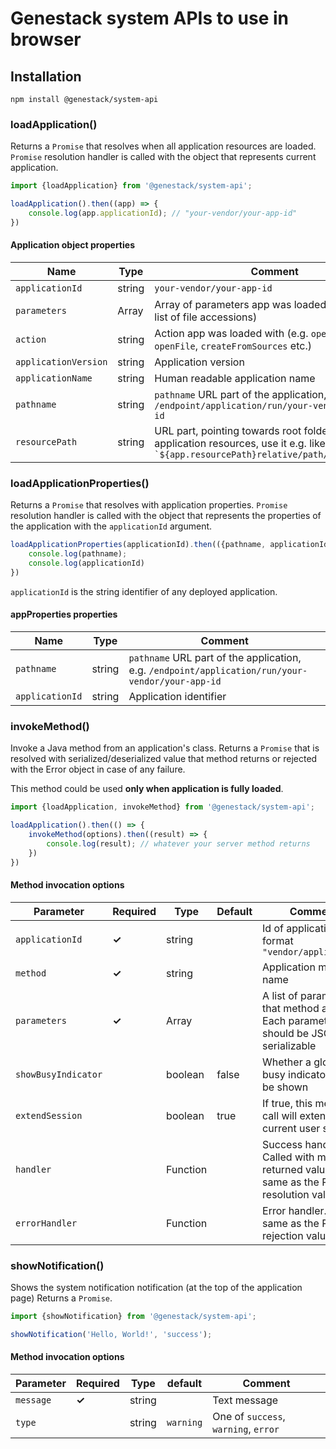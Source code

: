 # Genestack system APIs to use in browser

## Installation
```
npm install @genestack/system-api
```

### loadApplication()
Returns a `Promise` that resolves when all application resources are loaded. `Promise` resolution
handler is called with the object that represents current application.

```javascript
import {loadApplication} from '@genestack/system-api';

loadApplication().then((app) => {
    console.log(app.applicationId); // "your-vendor/your-app-id"
})
```

#### Application object properties
| Name                 | Type       | Comment                                                                                 |
|----------------------|------------|-----------------------------------------------------------------------------------------|
| `applicationId`      | string     | `your-vendor/your-app-id`                                                               |
| `parameters`         | Array<any> | Array of parameters app was loaded with (usually list of file accessions)               |
| `action`             | string     | Action app was loaded with (e.g. `openInBrowser`, `openFile`, `createFromSources` etc.) |
| `applicationVersion` | string     | Application version                                                                     |
| `applicationName`    | string     | Human readable application name                                                         |
| `pathname`           | string     | `pathname` URL part of the application, e.g. `/endpoint/application/run/your-vendor/your-app-id`|
| `resourcePath`       | string     | URL part, pointing towards root folder of application resources, use it e.g. like `` `${app.resourcePath}relative/path/to/image.png` `` |

### loadApplicationProperties()
 Returns a `Promise` that resolves with application properties. `Promise` resolution handler is called with the object that represents the properties of the application with the `applicationId` argument.

```javascript
loadApplicationProperties(applicationId).then(({pathname, applicationId}) => {
    console.log(pathname);
    console.log(applicationId)
})
```

`applicationId` is the string identifier of any deployed application.

#### appProperties properties
| Name                | Type       | Comment                                     |
|---------------------|------------|---------------------------------------------|
| `pathname`          | string     | `pathname` URL part of the application, e.g. `/endpoint/application/run/your-vendor/your-app-id` |
| `applicationId`     | string     | Application identifier |

### invokeMethod()
 Invoke a Java method from an application's class. Returns a `Promise` that is resolved with
 serialized/deserialized value that method returns or rejected with the Error object in case
 of any failure.
 
 This method could be used **only when application is fully loaded**.
 
```javascript
import {loadApplication, invokeMethod} from '@genestack/system-api';

loadApplication().then(() => {
    invokeMethod(options).then((result) => {
        console.log(result); // whatever your server method returns
    })
})
```
#### Method invocation options

| Parameter           | Required  | Type             | Default | Comment                                          |
|---------------------|-----------|------------------|---------|--------------------------------------------------|
| `applicationId `    | **✓**     | string           |         | Id of application in format `"vendor/application"` |
| `method`            | **✓**     | string           |         | Application method name                          |
| `parameters`        | **✓**     | Array<JSONValue> |         | A list of parameters that method accepts. Each parameter should be JSON serializable|
| `showBusyIndicator` |           | boolean          | false   | Whether a global busy indicator should be shown  |
| `extendSession`     |           | boolean          | true    | If true, this method call will extend current  user session  |
| `handler`           |           | Function         |         | Success handler. Called with method's returned value, the same as the Promise resolution value |
| `errorHandler`      |           | Function         |         | Error handler. The same as the Promise rejection value|

### showNotification()
 Shows the system notification notification (at the top of the application page)
 Returns a `Promise`.

```javascript
import {showNotification} from '@genestack/system-api';

showNotification('Hello, World!', 'success');
```
#### Method invocation options

| Parameter          | Required | Type       | default   | Comment                              |
|--------------------|----------|------------|-----------|--------------------------------------|
| `message`          | **✓**    | string     |           | Text message                         |
| `type`             |          | string     | `warning` | One of `success`, `warning`, `error` |

